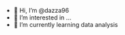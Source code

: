 - 👋 Hi, I’m @dazza96
- 👀 I’m interested in ...
- 🌱 I’m currently learning data analysis


<!---
dazza96/dazza96 is a ✨ special ✨ repository because its `README.md` (this file) appears on your GitHub profile.
You can click the Preview link to take a look at your changes.
--->
